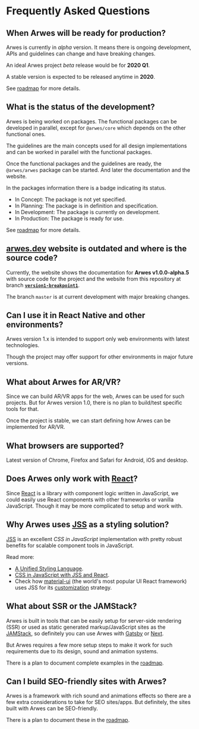# Frequently Asked Questions

<!-- TODO: Update questions when the next "stable" alpha/beta is released. -->
<!-- TODO: Update questions when the website is released. -->

## When Arwes will be ready for production?

Arwes is currently in _alpha_ version. It means there is ongoing development,
APIs and guidelines can change and have breaking changes.

An ideal Arwes project _beta_ release would be for **2020 Q1**.

A stable version is expected to be released anytime in **2020**.

See [roadmap](./ROADMAP.md) for more details.

## What is the status of the development?

Arwes is being worked on packages. The functional packages can be developed
in parallel, except for `@arwes/core` which depends on the other functional
ones.

The guidelines are the main concepts used for all design implementations and
can be worked in parallel with the functional packages.

Once the functional packages and the guidelines are ready, the `@arwes/arwes`
package can be started. And later the documentation and the website.

In the packages information there is a badge indicating its status.

- In Concept: The package is not yet specified.
- In Planning: The package is in definition and specification.
- In Development: The package is currently on development.
- In Production: The package is ready for use.

See [roadmap](./ROADMAP.md) for more details.

## [arwes.dev](https://arwes.dev) website is outdated and where is the source code?

Currently, the website shows the documentation for **Arwes v1.0.0-alpha.5** with
source code for the project and the website from this repository at branch **[`version1-breakpoint1`](https://github.com/arwes/arwes/tree/version1-breakpoint1)**.

The branch `master` is at current development with major breaking changes.

## Can I use it in React Native and other environments?

Arwes version 1.x is intended to support only web environments with latest
technologies.

Though the project may offer support for other environments in major future
versions.

## What about Arwes for AR/VR?

Since we can build AR/VR apps for the web, Arwes can be used for such projects.
But for Arwes version 1.0, there is no plan to build/test specific tools for
that.

Once the project is stable, we can start defining how Arwes can be implemented
for AR/VR.

## What browsers are supported?

Latest version of Chrome, Firefox and Safari for Android, iOS and desktop.

## Does Arwes only work with [React](https://reactjs.org)?

Since [React](https://reactjs.org) is a library with component logic written
in JavaScript, we could easily use React components with other frameworks or
vanilla JavaScript. Though it may be more complicated to setup and work with.

## Why Arwes uses [JSS](https://cssinjs.org) as a styling solution?

[JSS](https://cssinjs.org) is an excellent _CSS in JavaScript_ implementation
with pretty robust benefits for scalable component tools in JavaScript.

Read more:

- [A Unified Styling Language](https://medium.com/seek-blog/a-unified-styling-language-d0c208de2660).
- [CSS in JavaScript with JSS and React](https://medium.com/jobsity/css-in-javascript-with-jss-and-react-54cdd2720222).
- Check how [material-ui](https://material-ui.com) (the world's most popular UI React framework) uses JSS for its [customization](https://material-ui.com/customization/css-in-js) strategy.

## What about SSR or the JAMStack?

Arwes is built in tools that can be easily setup for server-side rendering (SSR)
or used as static generated markup/JavaScript sites as the [JAMStack](https://jamstack.org),
so definitely you can use Arwes with [Gatsby](http://gatsbyjs.org) or [Next](https://nextjs.org).

But Arwes requires a few more setup steps to make it work for such requirements
due to its design, sound and animation systems.

There is a plan to document complete examples in the [roadmap](./ROADMAP.md).

## Can I build SEO-friendly sites with Arwes?

Arwes is a framework with rich sound and animations effects so there are a few
extra considerations to take for SEO sites/apps. But definitely, the sites built
with Arwes can be SEO-friendly.

There is a plan to document these in the [roadmap](./ROADMAP.md).
